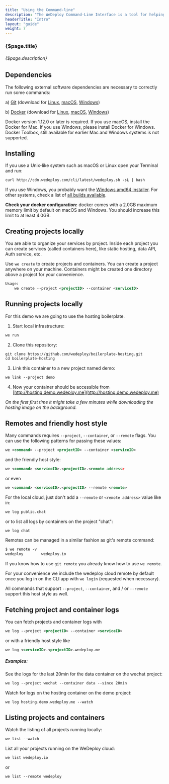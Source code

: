 ```yaml
---
title: "Using the Command-line"
description: "The WeDeploy Command-Line Interface is a tool for helping you to use the WeDeploy platform by providing support to things like creating, managing, and scaling applications."
headerTitle: "Intro"
layout: "guide"
weight: 7
---
```


### {$page.title}

###### {$page.description}

<article id="1">

## Dependencies

The following external software dependencies are necessary to correctly run some commands:

a) [Git](https://git-scm.com/) (download for [Linux](https://git-scm.com/download/linux), [macOS](https://git-scm.com/download/mac), [Windows](https://git-scm.com/download/win))

b) [Docker](https://www.docker.com/) (download for [Linux](https://docs.docker.com/engine/installation/linux/), [macOS](https://download.docker.com/mac/stable/Docker.dmg), [Windows](https://download.docker.com/win/stable/InstallDocker.msi))

Docker version 1.12.0 or later is required. If you use macOS, install the Docker for Mac. If you use Windows, please install Docker for Windows. Docker Toolbox, still available for earlier Mac and Windows systems is not supported.

</article>

<article id="2">

## Installing

If you use a Unix-like system such as macOS or Linux open your Terminal and run:

```xml
curl http://cdn.wedeploy.com/cli/latest/wedeploy.sh -sL | bash
```

If you use Windows, you probably want the [Windows amd64 installer](https://bin.equinox.io/c/8WGbGy94JXa/cli-stable-windows-amd64.msi). For other systems, check a list of [all builds available](https://dl.equinox.io/wedeploy/cli/stable).

**Check your docker configuration:** docker comes with a 2.0GB maximum memory limit by default on macOS and Windows. You should increase this limit to at least 4.0GB.

</article>

<article id="3">

## Creating projects locally

You are able to organize your services by project. Inside each project you can create services (called containers here), like static hosting, data API, Auth service, etc.

Use `we create` to create projects and containers. You can create a project anywhere on your machine. Containers might be created one directory above a project for your convenience.

```xml
Usage:
	we create --project <projectID> --container <serviceID>
```

</article>

<article id="4">

## Running projects locally

For this demo we are going to use the hosting boilerplate.

1. Start local infrastructure:

```xml
we run
```

2. Clone this repository:

```xml
git clone https://github.com/wedeploy/boilerplate-hosting.git
cd boilerplate-hosting
```

3. Link this container to a new project named demo:

```xml
we link --project demo
```

4. Now your container should be accessible from [http://hosting.demo.wedeploy.me](http://hosting.demo.wedeploy.me)

*On the first first time it might take a few minutes while downloading the hosting image on the background.*

</article>

<article id="5">

## Remotes and friendly host style
Many commands requires `--project`, `--container`, or `--remote` flags. You can use the following patterns for passing these values:

```xml
we <command> --project <projectID> --container <serviceID>
```

and the friendly host style:

```xml
we <command> <serviceID>.<projectID>.<remote address>
```

or even

```xml
we <command> <serviceID>.<projectID> --remote <remote>
```

For the local cloud, just don't add a `--remote` or `<remote address>` value like in:

```xml
we log public.chat
```

or to list all logs by containers on the project "chat":

```xml
we log chat
```

Remotes can be managed in a similar fashion as git's remote command:

```xml
$ we remote -v
wedeploy       	wedeploy.io
```

If you know how to use `git remote` you already know how to use `we remote`.

For your convenience we include the wedeploy cloud remote by default once you log in on the CLI app with `we login` (requested when necessary).

All commands that support `--project`, `--container`, and / or `--remote` support this host style as well.

</article>

<article id="6">

## Fetching project and container logs

You can fetch projects and container logs with

```xml
we log --project <projectID> --container <serviceID>
```

or with a friendly host style like

```xml
we log <serviceID>.<projectID>.wedeploy.me
```

##### Examples:

See the logs for the last 20min for the data container on the wechat project:

```xml
we log --project wechat --container data --since 20min
```

Watch for logs on the hosting container on the demo project:
```xml
we log hosting.demo.wedeploy.me --watch
```

</article>

<article id="7">

## Listing projects and containers

Watch the listing of all projects running locally:
```xml
we list --watch
```

List all your projects running on the WeDeploy cloud:
```xml
we list wedeploy.io
```

or
```xml
we list --remote wedeploy
```
</article>
